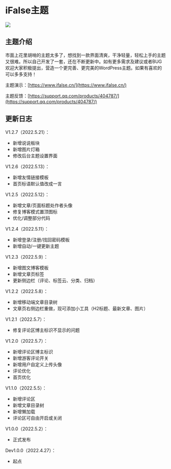 # iFalse主题

![](https://pic.rmb.bdstatic.com/bjh/dbc94000ceff4e6536766527c7619530.png)

## 主题介绍

市面上花里胡哨的主题太多了，想找到一款界面清爽，干净轻量，轻松上手的主题又很难。所以自己开发了一套，还在不断更新中。如有更多需求及建议或者BUG欢迎大家积极提出，营造一个更完善、更完美的WordPress主题。如果有喜欢的可以多多支持！

主题演示：[https://www.ifalse.cn/](https://www.ifalse.cn/)

主题反馈：[https://support.qq.com/products/404787/](https://support.qq.com/products/404787/)

## 更新日志

V1.2.7（2022.5.21）：

- 新增说说板块
- 新增图片灯箱
- 修改后台主题设置界面

V1.2.6（2022.5.13）：

- 新增友情链接模板
- 首页标语默认值改成一言

V1.2.5（2022.5.12）：

- 新增文章/页面标题处作者头像
- 修复博客模式置顶图标
- 优化/调整部分代码

V1.2.4（2022.5.11）：

- 新增登录/注册/找回密码模板
- 新增自动/一键更新主题

V1.2.3（2022.5.9）：

- 新增图文博客模板
- 新增文章页标签
- 更新侧边栏（评论、标签云、分类、归档）

V1.2.2（2022.5.8）：

- 新增移动端文章目录树
- 文章页右侧边栏重做，现可添加小工具（H2标题、最新文章、图片）

V1.2.1（2022.5.7）：

- 修复评论区博主标识不显示的问题

V1.2.0（2022.5.7）：

- 新增评论区博主标识
- 新增游客评论开关
- 新增用户自定义上传头像
- 评论优化
- 首页优化

V1.1.0（2022.5.5）：

- 新增评论区
- 新增文章目录树
- 新增懒加载
- 评论区可自由开启或关闭

V1.0.0（2022.5.2）：

- 正式发布

Dev1.0.0（2022.4.27）：

- 起点